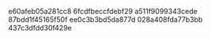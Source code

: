 e60afeb05a281cc8
6fcdfbeccfdebf29
a511f9099343cede
87bdd1f45165f50f
ee0c3b3bd5da877d
028a408fda77b3bb
437c3dfdd30f429e
